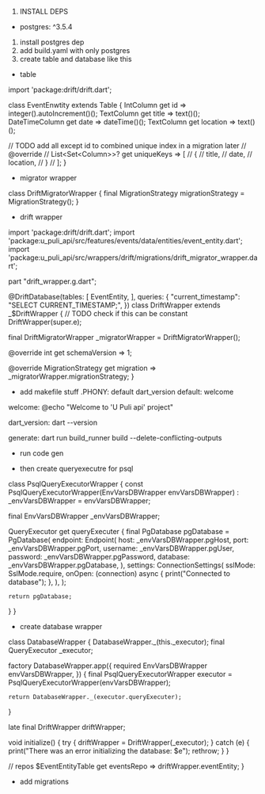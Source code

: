 1. INSTALL DEPS
+   postgres: ^3.5.4   
1. install postgres dep
2. add build.yaml with only postgres 
3. create table and database like this 
- table 

import 'package:drift/drift.dart';

class EventEnwtity extends Table {
  IntColumn get id => integer().autoIncrement()();
  TextColumn get title => text()();
  DateTimeColumn get date => dateTime()();
  TextColumn get location => text()();

  // TODO add all except id to combined unique index in a migration later
  // @override
  // List<Set<Column<Object>>>? get uniqueKeys => [
  //       {
  //         title,
  //         date,
  //         location,
  //       }
  //     ];
}

- migrator wrapper

class DriftMigratorWrapper {
  final MigrationStrategy migrationStrategy = MigrationStrategy();
}

- drift wrapper 

import 'package:drift/drift.dart';
import 'package:u_puli_api/src/features/events/data/entities/event_entity.dart';
import 'package:u_puli_api/src/wrappers/drift/migrations/drift_migrator_wrapper.dart';

part "drift_wrapper.g.dart";

@DriftDatabase(tables: [
  EventEntity,
], queries: {
  "current_timestamp": "SELECT CURRENT_TIMESTAMP;",
})
class DriftWrapper extends _$DriftWrapper {
  // TODO check if this can be constant
  DriftWrapper(super.e);

  final DriftMigratorWrapper _migratorWrapper = DriftMigratorWrapper();

  @override
  int get schemaVersion => 1;

  @override
  MigrationStrategy get migration => _migratorWrapper.migrationStrategy;
}

- add makefile stuff
.PHONY: default dart_version
default: welcome

welcome:
	@echo "Welcome to 'U Puli api' project"

dart_version: 
	dart --version

generate:
	dart run build_runner build --delete-conflicting-outputs

- run code gen

- then create queryexecutre for psql


class PsqlQueryExecutorWrapper {
  const PsqlQueryExecutorWrapper(EnvVarsDBWrapper envVarsDBWrapper)
      : _envVarsDBWrapper = envVarsDBWrapper;

  final EnvVarsDBWrapper _envVarsDBWrapper;

  QueryExecutor get queryExecuter {
    final PgDatabase pgDatabase = PgDatabase(
      endpoint: Endpoint(
        host: _envVarsDBWrapper.pgHost,
        port: _envVarsDBWrapper.pgPort,
        username: _envVarsDBWrapper.pgUser,
        password: _envVarsDBWrapper.pgPassword,
        database: _envVarsDBWrapper.pgDatabase,
      ),
      settings: ConnectionSettings(
        sslMode: SslMode.require,
        onOpen: (connection) async {
          print("Connected to database");
        },
      ),
    );

    return pgDatabase;
  }
}


- create database wrapper

class DatabaseWrapper {
  DatabaseWrapper._(this._executor);
  final QueryExecutor _executor;

  factory DatabaseWrapper.app({
    required EnvVarsDBWrapper envVarsDBWrapper,
  }) {
    final PsqlQueryExecutorWrapper executor =
        PsqlQueryExecutorWrapper(envVarsDBWrapper);

    return DatabaseWrapper._(executor.queryExecuter);
  }

  late final DriftWrapper driftWrapper;

  void initialize() {
    try {
      driftWrapper = DriftWrapper(_executor);
    } catch (e) {
      print("There was an error initializing the database: $e");
      rethrow;
    }
  }

  // repos
  $EventEntityTable get eventsRepo => driftWrapper.eventEntity;
}





- add migrations